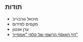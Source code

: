 ## תודות

- מיכאל גורבוייב
- מקסים לפידוס
- ערן אנטון
- [דף האוסף הרשמי של קלפי "אמפייר"](https://www.empirecards.co.il)